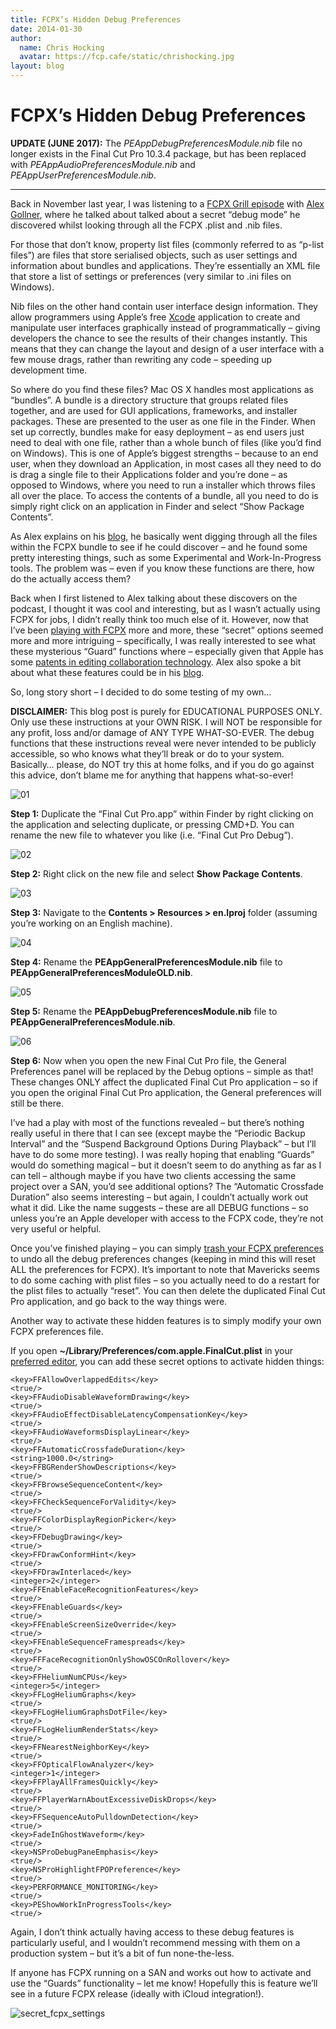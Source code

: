 ```yaml
---
title: FCPX’s Hidden Debug Preferences
date: 2014-01-30
author:
  name: Chris Hocking
  avatar: https://fcp.cafe/static/chrishocking.jpg
layout: blog
---
```

# FCPX’s Hidden Debug Preferences

**UPDATE (JUNE 2017):** The *PEAppDebugPreferencesModule.nib* file no longer exists in the Final Cut Pro 10.3.4 package, but has been replaced with *PEAppAudioPreferencesModule.nib* and *PEAppUserPreferencesModule.nib*.

---

Back in November last year, I was listening to a [FCPX Grill episode](http://digitalcinemacafe.com/2013/11/26/fcg003-reading-the-fcpx-tea-leaves-feat-alex-gollner/) with [Alex Gollner](http://blog.alex4d.com), where he talked about talked about a secret “debug mode” he discovered whilst looking through all the FCPX .plist and .nib files.

For those that don’t know, property list files (commonly referred to as “p-list files”) are files that store serialised objects, such as user settings and information about bundles and applications. They’re essentially an XML file that store a list of settings or preferences (very similar to .ini files on Windows).

Nib files on the other hand contain user interface design information. They allow programmers using Apple’s free [Xcode](https://developer.apple.com/xcode/) application to create and manipulate user interfaces graphically instead of programmatically – giving developers the chance to see the results of their changes instantly. This means that they can change the layout and design of a user interface with a few mouse drags, rather than rewriting any code – speeding up development time.

So where do you find these files? Mac OS X handles most applications as “bundles”. A bundle is a directory structure that groups related files together, and are used for GUI applications, frameworks, and installer packages. These are presented to the user as one file in the Finder. When set up correctly, bundles make for easy deployment – as end users just need to deal with one file, rather than a whole bunch of files (like you’d find on Windows). This is one of Apple’s biggest strengths – because to an end user, when they download an Application, in most cases all they need to do is drag a single file to their Applications folder and you’re done – as opposed to Windows, where you need to run a installer which throws files all over the place. To access the contents of a bundle, all you need to do is simply right click on an application in Finder and select “Show Package Contents”.

As Alex explains on his [blog](http://blog.alex4d.com/2012/07/25/secret-fcpx-4-debug-mode/), he basically went digging through all the files within the FCPX bundle to see if he could discover – and he found some pretty interesting things, such as some Experimental and Work-In-Progress tools. The problem was – even if you know these functions are there, how do the actually access them?

Back when I first listened to Alex talking about these discovers on the podcast, I thought it was cool and interesting, but as I wasn’t actually using FCPX for jobs, I didn’t really think too much else of it. However, now that I’ve been [playing with FCPX](./../2014/01/28/fcpx-rant/) more and more, these “secret” options seemed more and more intriguing – specifically, I was really interested to see what these mysterious “Guard” functions where – especially given that Apple has some [patents in editing collaboration technology](http://www.fcp.co/final-cut-pro/news/884-apple-s-new-patent-hints-at-collaborative-media-production-with-final-cut-pro?utm_source=feedburner&utm_medium=feed&utm_campaign=Feed:+FCPdotCO+(FCPdotCo+Main+RSS+Feed)). Alex also spoke a bit about what these features could be in his [blog](http://blog.alex4d.com/2011/07/18/secret-fcpx-xml-multi-user-editing/).

So, long story short – I decided to do some testing of my own…

**DISCLAIMER:** This blog post is purely for EDUCATIONAL PURPOSES ONLY. Only use these instructions at your OWN RISK. I will NOT be responsible for any profit, loss and/or damage of ANY TYPE WHAT-SO-EVER. The debug functions that these instructions reveal were never intended to be publicly accessible, so who knows what they’ll break or do to your system. Basically… please, do NOT try this at home folks, and if you do go against this advice, don’t blame me for anything that happens what-so-ever!

![01](/static/blog/01-01.png)

**Step 1:** Duplicate the “Final Cut Pro.app” within Finder by right clicking on the application and selecting duplicate, or pressing CMD+D. You can rename the new file to whatever you like (i.e. “Final Cut Pro Debug”).

![02](/static/blog/01-02.png)

**Step 2:** Right click on the new file and select **Show Package Contents**.

![03](/static/blog/01-03.png)

**Step 3:** Navigate to the **Contents > Resources > en.lproj** folder (assuming you’re working on an English machine).

![04](/static/blog/01-04.png)

**Step 4:** Rename the **PEAppGeneralPreferencesModule.nib** file to **PEAppGeneralPreferencesModuleOLD.nib**.

![05](/static/blog/01-05.png)

**Step 5:** Rename the **PEAppDebugPreferencesModule.nib** file to **PEAppGeneralPreferencesModule.nib**.

![06](/static/blog/01-06.png)

**Step 6:** Now when you open the new Final Cut Pro file, the General Preferences panel will be replaced by the Debug options – simple as that! These changes ONLY affect the duplicated Final Cut Pro application – so if you open the original Final Cut Pro application, the General preferences will still be there.

I’ve had a play with most of the functions revealed – but there’s nothing really useful in there that I can see (except maybe the “Periodic Backup Interval” and the “Suspend Background Options During Playback” – but I’ll have to do some more testing). I was really hoping that enabling “Guards” would do something magical – but it doesn’t seem to do anything as far as I can tell – although maybe if you have two clients accessing the same project over a SAN, you’d see additional options? The “Automatic Crossfade Duration” also seems interesting – but again, I couldn’t actually work out what it did. Like the name suggests – these are all DEBUG functions – so unless you’re an Apple developer with access to the FCPX code, they’re not very useful or helpful.

Once you’ve finished playing – you can simply [trash your FCPX preferences](http://support.apple.com/kb/ts3893) to undo all the debug preferences changes (keeping in mind this will reset ALL the preferences for FCPX). It’s important to note that Mavericks seems to do some caching with plist files – so you actually need to do a restart for the plist files to actually “reset”. You can then delete the duplicated Final Cut Pro application, and go back to the way things were.

Another way to activate these hidden features is to simply modify your own FCPX preferences file.

If you open **~/Library/Preferences/com.apple.FinalCut.plist** in your [preferred editor](http://support.apple.com/kb/ht4850), you can add these secret options to activate hidden things:

```
<key>FFAllowOverlappedEdits</key>
<true/>
<key>FFAudioDisableWaveformDrawing</key>
<true/>
<key>FFAudioEffectDisableLatencyCompensationKey</key>
<true/>
<key>FFAudioWaveformsDisplayLinear</key>
<true/>
<key>FFAutomaticCrossfadeDuration</key>
<string>1000.0</string>
<key>FFBGRenderShowDescriptions</key>
<true/>
<key>FFBrowseSequenceContent</key>
<true/>
<key>FFCheckSequenceForValidity</key>
<true/>
<key>FFColorDisplayRegionPicker</key>
<true/>
<key>FFDebugDrawing</key>
<true/>
<key>FFDrawConformHint</key>
<true/>
<key>FFDrawInterlaced</key>
<integer>2</integer>
<key>FFEnableFaceRecognitionFeatures</key>
<true/>
<key>FFEnableGuards</key>
<true/>
<key>FFEnableScreenSizeOverride</key>
<true/>
<key>FFEnableSequenceFramespreads</key>
<true/>
<key>FFFaceRecognitionOnlyShowOSCOnRollover</key>
<true/>
<key>FFHeliumNumCPUs</key>
<integer>5</integer>
<key>FFLogHeliumGraphs</key>
<true/>
<key>FFLogHeliumGraphsDotFile</key>
<true/>
<key>FFLogHeliumRenderStats</key>
<true/>
<key>FFNearestNeighborKey</key>
<true/>
<key>FFOpticalFlowAnalyzer</key>
<integer>1</integer>
<key>FFPlayAllFramesQuickly</key>
<true/>
<key>FFPlayerWarnAboutExcessiveDiskDrops</key>
<true/>
<key>FFSequenceAutoPulldownDetection</key>
<true/>
<key>FadeInGhostWaveform</key>
<true/>
<key>NSProDebugPaneEmphasis</key>
<true/>
<key>NSProHighlightFPOPreference</key>
<true/>
<key>PERFORMANCE_MONITORING</key>
<true/>
<key>PEShowWorkInProgressTools</key>
<true/>
```

Again, I don’t think actually having access to these debug features is particularly useful, and I wouldn’t recommend messing with them on a production system – but it’s a bit of fun none-the-less.

If anyone has FCPX running on a SAN and works out how to activate and use the “Guards” functionality – let me know! Hopefully this is feature we’ll see in a future FCPX release (ideally with iCloud integration!).

![secret_fcpx_settings](/static/blog/01-secret_fcpx_settings.jpg)